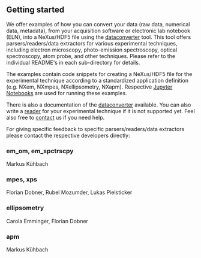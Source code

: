 ## Getting started
We offer examples of how you can convert your data (raw data, numerical data, metadata), 
from your acquisition software or electronic lab notebook (ELN), into a NeXus/HDF5 file
using the [dataconverter](../pynxtools/dataconverter) tool.
This tool offers parsers/readers/data extractors for various experimental techniques, including
electron microscopy, photo-emission spectroscopy, optical spectroscopy, atom probe, and other
techniques. Please refer to the individual README's in each sub-directory for details.

The examples contain code snippets for creating a NeXus/HDF5 file for the experimental technique
according to a standardized application definition (e.g. NXem, NXmpes, NXellipsometry, NXapm).
Respective [Jupyter Notebooks](https://jupyter.org/) are used for running these examples.

There is also a documentation of the [dataconverter](../pynxtools/dataconverter) available.
You can also write a [reader](../pynxtools/dataconverter/readers) for your experimental technique
if it is not supported yet. Feel also free to [contact](../README.md#questions-suggestions)
us if you need help.

For giving specific feedback to specific parsers/readers/data extractors please contact the
respective developers directly:

### em_om, em_spctrscpy
Markus Kühbach

### mpes, xps
Florian Dobner, Rubel Mozumder, Lukas Pielsticker

### ellipsometry
Carola Emminger, Florian Dobner

### apm
Markus Kühbach

